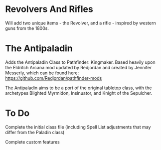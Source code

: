 # Revolvers And Rifles
Will add two unique items - the Revolver, and a rifle - inspired by western guns from the 1800s.

# The Antipaladin
Adds the Antipaladin Class to Pathfinder: Kingmaker. Based heavily upon the Eldritch Arcana mod updated by Redjordan and created by Jennifer Messerly, which can be found here: https://github.com/Redjordan/pathfinder-mods

The Antipaladin aims to be a port of the original tabletop class, with the archetypes Blighted Myrmidon, Insinuator, and Knight of the Sepulcher.

# To Do
  Complete the initial class file (including Spell List adjustments that may differ from the Paladin class)
  
  Complete custom features
